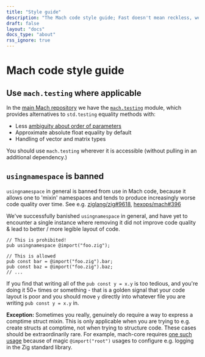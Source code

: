 ```yaml
---
title: "Style guide"
description: "The Mach code style guide; Fast doesn't mean reckless, we follow these rules to keep our code readable and high-quality."
draft: false
layout: "docs"
docs_type: "about"
rss_ignore: true
---
```


# Mach code style guide

## Use `mach.testing` where applicable

In the [main Mach repository](https://github.com/hexops/mach) we have the [`mach.testing`](https://github.com/hexops/mach/blob/main/src/testing.zig) module, which provides alternatives to `std.testing` equality methods with:

* Less [ambiguity about order of parameters](https://github.com/ziglang/zig/issues/4437)
* Approximate absolute float equality by default
* Handling of vector and matrix types

You should use `mach.testing` wherever it is accessible (without pulling in an additional dependency.)

## `usingnamespace` is banned

`usingnamespace` in general is banned from use in Mach code, because it allows one to 'mixin' namespaces and tends to produce increasingly worse code quality over time. See e.g. [ziglang/zig#9618](https://github.com/ziglang/zig/pull/9618), [hexops/mach#396](https://github.com/hexops/mach/issues/796)

We've successfully banished `usingnamespace` in general, and have yet to encounter a single instance where removing it did not improve code quality & lead to better / more legible layout of code.

```zig
// This is prohibited!
pub usingnamespace @import("foo.zig");

// This is allowed
pub const bar = @import("foo.zig").bar;
pub const baz = @import("foo.zig").baz;
// ...
```

If you find that writing all of the `pub const y = x.y` is too tedious, and you're doing it 50+ times or something - that is a golden signal that your code layout is poor and you should move `y` directly into whatever file you are writing `pub const y = x.y` in.

**Exception:** Sometimes you really, genuinely do require a way to express a comptime struct mixin. This is only applicable when you are trying to e.g. create structs at comptime, not when trying to structure code. These cases should be extraordinarily rare. For example, mach-core requires [one such usage](https://github.com/hexops/mach-core/blob/50930539c32630b8054ecd48b443c7e336780da4/src/platform/native/main.zig#L6-L7) because of magic `@import("root")` usages to configure e.g. logging in the Zig standard library.

